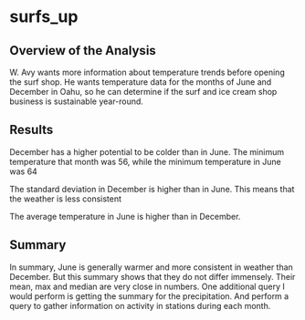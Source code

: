 # surfs_up
## Overview of the Analysis  

W. Avy wants more information about temperature trends before opening the surf shop. He wants temperature data for the months of June and December in Oahu, so he can determine if the surf and ice cream shop business is sustainable year-round. 

## Results 

December has a higher potential to be colder than in June. The minimum temperature that month was 56, while the minimum temperature in June was 64 

The standard deviation in December is higher than in June. This means that the weather is less consistent  

The average temperature in June is higher than in December.  

## Summary  

In summary, June is generally warmer and more consistent in weather than December. But this summary shows that they do not differ immensely. Their mean, max and median are very close in numbers. One additional query I would perform is getting the summary for the precipitation. And perform a query to gather information on activity in stations during each month. 
